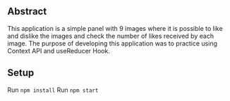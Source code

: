 ## Abstract

This application is a simple panel with 9 images where it is possible to like and dislike the images and check the number of likes received by each image.
The purpose of developing this application was to practice using Context API and useReducer Hook.

## Setup

Run `npm install`
Run `npm start`
